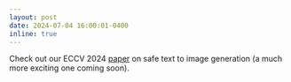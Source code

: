 ```yaml
---
layout: post
date: 2024-07-04 16:00:01-0400
inline: true
---
```


Check out our ECCV 2024 [paper](https://arxiv.org/abs/2404.08031) on safe text to image generation (a much more exciting one coming soon).
